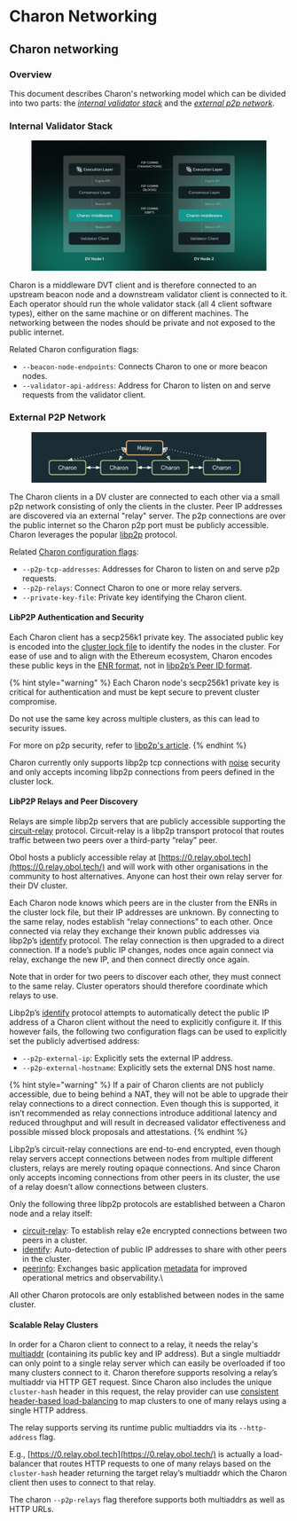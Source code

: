 # Charon Networking

## Charon networking

### Overview[​](https://docs.obol.org/learn/charon/networking#overview) <a href="#overview" id="overview"></a>

This document describes Charon's networking model which can be divided into two parts: the [_internal validator stack_](https://docs.obol.org/learn/charon/networking#internal-validator-stack) and the [_external p2p network_](https://docs.obol.org/learn/charon/networking#external-p2p-network).

### Internal Validator Stack[​](https://docs.obol.org/learn/charon/networking#internal-validator-stack) <a href="#internal-validator-stack" id="internal-validator-stack"></a>

<figure><img src="../../.gitbook/assets/image (22).png" alt=""><figcaption></figcaption></figure>

Charon is a middleware DVT client and is therefore connected to an upstream beacon node and a downstream validator client is connected to it. Each operator should run the whole validator stack (all 4 client software types), either on the same machine or on different machines. The networking between the nodes should be private and not exposed to the public internet.

Related Charon configuration flags:

* `--beacon-node-endpoints`: Connects Charon to one or more beacon nodes.
* `--validator-api-address`: Address for Charon to listen on and serve requests from the validator client.

### External P2P Network[​](https://docs.obol.org/learn/charon/networking#external-p2p-network) <a href="#external-p2p-network" id="external-p2p-network"></a>

<figure><img src="../../.gitbook/assets/image (23).png" alt=""><figcaption></figcaption></figure>

The Charon clients in a DV cluster are connected to each other via a small p2p network consisting of only the clients in the cluster. Peer IP addresses are discovered via an external "relay" server. The p2p connections are over the public internet so the Charon p2p port must be publicly accessible. Charon leverages the popular [libp2p](https://libp2p.io/) protocol.

Related [Charon configuration flags](https://docs.obol.org/learn/charon/charon-cli-reference):

* `--p2p-tcp-addresses`: Addresses for Charon to listen on and serve p2p requests.
* `--p2p-relays`: Connect Charon to one or more relay servers.
* `--private-key-file`: Private key identifying the Charon client.

#### LibP2P Authentication and Security[​](https://docs.obol.org/learn/charon/networking#libp2p-authentication-and-security) <a href="#libp2p-authentication-and-security" id="libp2p-authentication-and-security"></a>

Each Charon client has a secp256k1 private key. The associated public key is encoded into the [cluster lock file](https://docs.obol.org/learn/charon/cluster-configuration#cluster-lock-file) to identify the nodes in the cluster. For ease of use and to align with the Ethereum ecosystem, Charon encodes these public keys in the [ENR format](https://eips.ethereum.org/EIPS/eip-778), not in [libp2p’s Peer ID format](https://docs.libp2p.io/concepts/fundamentals/peers/).

{% hint style="warning" %}
Each Charon node's secp256k1 private key is critical for authentication and must be kept secure to prevent cluster compromise.

Do not use the same key across multiple clusters, as this can lead to security issues.

For more on p2p security, refer to [libp2p's article](https://docs.libp2p.io/concepts/security/security-considerations).
{% endhint %}

Charon currently only supports libp2p tcp connections with [noise](https://noiseprotocol.org/) security and only accepts incoming libp2p connections from peers defined in the cluster lock.

#### LibP2P Relays and Peer Discovery[​](https://docs.obol.org/learn/charon/networking#libp2p-relays-and-peer-discovery) <a href="#libp2p-relays-and-peer-discovery" id="libp2p-relays-and-peer-discovery"></a>

Relays are simple libp2p servers that are publicly accessible supporting the [circuit-relay](https://docs.libp2p.io/concepts/nat/circuit-relay/) protocol. Circuit-relay is a libp2p transport protocol that routes traffic between two peers over a third-party “relay” peer.

Obol hosts a publicly accessible relay at [https://0.relay.obol.tech](https://0.relay.obol.tech/) and will work with other organisations in the community to host alternatives. Anyone can host their own relay server for their DV cluster.

Each Charon node knows which peers are in the cluster from the ENRs in the cluster lock file, but their IP addresses are unknown. By connecting to the same relay, nodes establish “relay connections” to each other. Once connected via relay they exchange their known public addresses via libp2p’s [identify](https://docs.libp2p.io/concepts/fundamentals/protocols/#identify) protocol. The relay connection is then upgraded to a direct connection. If a node’s public IP changes, nodes once again connect via relay, exchange the new IP, and then connect directly once again.

Note that in order for two peers to discover each other, they must connect to the same relay. Cluster operators should therefore coordinate which relays to use.

Libp2p’s [identify](https://docs.libp2p.io/concepts/fundamentals/protocols/#identify) protocol attempts to automatically detect the public IP address of a Charon client without the need to explicitly configure it. If this however fails, the following two configuration flags can be used to explicitly set the publicly advertised address:

* `--p2p-external-ip`: Explicitly sets the external IP address.
* `--p2p-external-hostname`: Explicitly sets the external DNS host name.

{% hint style="warning" %}
If a pair of Charon clients are not publicly accessible, due to being behind a NAT, they will not be able to upgrade their relay connections to a direct connection. Even though this is supported, it isn’t recommended as relay connections introduce additional latency and reduced throughput and will result in decreased validator effectiveness and possible missed block proposals and attestations.
{% endhint %}

Libp2p’s circuit-relay connections are end-to-end encrypted, even though relay servers accept connections between nodes from multiple different clusters, relays are merely routing opaque connections. And since Charon only accepts incoming connections from other peers in its cluster, the use of a relay doesn’t allow connections between clusters.

Only the following three libp2p protocols are established between a Charon node and a relay itself:

* [circuit-relay](https://docs.libp2p.io/concepts/nat/circuit-relay/): To establish relay e2e encrypted connections between two peers in a cluster.
* [identify](https://docs.libp2p.io/concepts/fundamentals/protocols/#identify): Auto-detection of public IP addresses to share with other peers in the cluster.
* [peerinfo](https://github.com/ObolNetwork/charon/blob/main/app/peerinfo/peerinfo.go): Exchanges basic application [metadata](https://github.com/ObolNetwork/charon/blob/main/app/peerinfo/peerinfopb/v1/peerinfo.proto) for improved operational metrics and observability.\\

All other Charon protocols are only established between nodes in the same cluster.

#### Scalable Relay Clusters[​](https://docs.obol.org/learn/charon/networking#scalable-relay-clusters) <a href="#scalable-relay-clusters" id="scalable-relay-clusters"></a>

In order for a Charon client to connect to a relay, it needs the relay's [multiaddr](https://docs.libp2p.io/concepts/fundamentals/addressing/) (containing its public key and IP address). But a single multiaddr can only point to a single relay server which can easily be overloaded if too many clusters connect to it. Charon therefore supports resolving a relay’s multiaddr via HTTP GET request. Since Charon also includes the unique `cluster-hash` header in this request, the relay provider can use [consistent header-based load-balancing](https://cloud.google.com/load-balancing/docs/https/traffic-management-global#traffic_steering_header-based_routing) to map clusters to one of many relays using a single HTTP address.

The relay supports serving its runtime public multiaddrs via its `--http-address` flag.

E.g., [https://0.relay.obol.tech](https://0.relay.obol.tech/) is actually a load-balancer that routes HTTP requests to one of many relays based on the `cluster-hash` header returning the target relay’s multiaddr which the Charon client then uses to connect to that relay.

The charon `--p2p-relays` flag therefore supports both multiaddrs as well as HTTP URLs.
